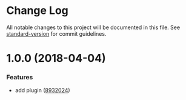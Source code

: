 # Change Log

All notable changes to this project will be documented in this file. See [standard-version](https://github.com/conventional-changelog/standard-version) for commit guidelines.

<a name="1.0.0"></a>
# 1.0.0 (2018-04-04)


### Features

* add plugin ([8932024](https://github.com/nuxt-community/moment-module/commit/8932024))
